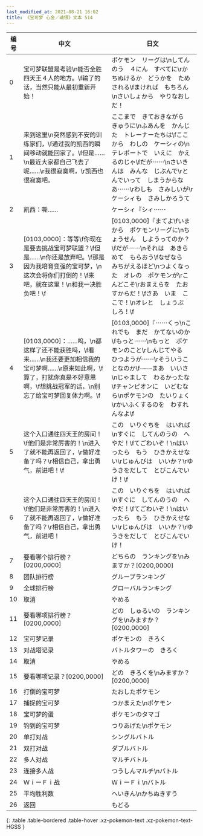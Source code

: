 ```yaml
---
last_modified_at: 2021-08-21 16:02
title: 《宝可梦 心金／魂银》文本 514
---
```

| 编号 | 中文 | 日文 |
| ---- | ---- | ---- |
| 0 | 宝可梦联盟是考验\n能否全胜四天王４人的地方。\f输了的话，当然只能从最初重新开始！ | ポケモン　リーグは\nしてんのう　４にん　すべてに\rかちぬけるか　どうかを　ためされる\fまければ　もちろん\nさいしょから　やりなおしだ！ |
| 1 | 来到这里\n突然感到不安的训练家们，\f通过我的凯西的瞬间移动就能回家了。\f但是……\n最近大家都自己飞去了呢……\r我很寂寞啊，\r凯西也很寂寞吧。 | ここまで　きておきながら　きゅうに\nふあんを　かんじた　トレーナーたちは\fここから　わしの　ケーシィの\nテレポートで　いえに　かえるのじゃ\fだが⋯⋯\nさいきんは　みんな　じぶんで\rとんでいって　しまうからなあ⋯⋯\rわしも　さみしいが\rケーシィも　さみしかろうて |
| 2 | 凯西：嘶…… | ケーシィ『シィ⋯⋯ |
| 3 | [0103,0000]：等等\f你现在是要去挑战宝可梦联盟？\f但是……\n你还是放弃吧。\f那是因为我培育变强的宝可梦，\n这次会将你们打倒的！\f来吧，就在这里！\n和我一决胜负吧！\f | [0103,0000]『まてよ\fいまから　ポケモンリーグに\nちょうせん　しようってのか？\fだが⋯⋯\nそれは　あきらめて　もらおう\fなぜなら　みちがえるほど\nつよくなった　オレの　ポケモンが\rこんどこそ\rおまえらを　たおすからだ！\fさあ　いま　ここで！\nオレと　しょうぶ　しろ！\f |
| 4 | [0103,0000]：……呜，\n都这样了还不能获胜吗，\f看来……\n我还要更加相信我的宝可梦啊……\r原来如此啊，\f算了，打扰你真是不好意思啊，\f想挑战冠军的话，\n别忘了给宝可梦回复体力啊。\f | [0103,0000]『⋯⋯くっ\nこれでも　まだ　かてないのか\fもっと⋯⋯\nもっと　ポケモンのこと\rしんじてやる　ひつようが⋯⋯\rそういうことなのか\f⋯⋯まあ　いいさ\nじゃまして　わるかったな\fチャンピオンに　いどむなら\nポケモンの　たいりょく\rかいふくするのを　わすれんなよ\f |
| 5 | 这个入口通往四天王的房间！\f他们是非常厉害的！\n进入了就不能再返回了，\r做好准备了吗？\r相信自己，拿出勇气，前进吧！\f | この　いりぐちを　はいれば\nすぐに　してんのうの　へやだ！\fてごわいぞ！\nはいったら　もう　ひきかえせない\rじゅんびは　いいか？\rゆうきをだして　とびこんでいけ！\f |
| 6 | 这个入口通往四天王的房间！\f他们是非常厉害的！\n进入了就不能再返回了，\r做好准备了吗？\r相信自己，拿出勇气，前进吧！ | この　いりぐちを　はいれば\nすぐに　してんのうの　へやだ！\fてごわいぞ！\nはいったら　もう　ひきかえせない\rじゅんびは　いいか？\rゆうきをだして　とびこんでいけ！ |
| 7 | 要看哪个排行榜？[0200,0000] | どちらの　ランキングを\nみますか？[0200,0000] |
| 8 | 团队排行榜 | グループランキング |
| 9 | 全球排行榜 | グローバルランキング |
| 10 | 取消 | やめる |
| 11 | 要看哪项排行榜？[0200,0000] | どの　しゅるいの　ランキングを\nみますか？[0200,0000] |
| 12 | 宝可梦记录 | ポケモンの　きろく |
| 13 | 对战塔记录 | バトルタワーの　きろく |
| 14 | 取消 | やめる |
| 15 | 要看哪项记录？[0200,0000] | どの　きろくを\nみますか？[0200,0000] |
| 16 | 打倒的宝可梦 | たおしたポケモン |
| 17 | 捕捉的宝可梦 | つかまえた\nポケモン |
| 18 | 宝可梦的蛋 | ポケモンのタマゴ |
| 19 | 钓到的宝可梦 | つりあげた\nポケモン |
| 20 | 单打对战 | シングルバトル |
| 21 | 双打对战 | ダブルバトル |
| 22 | 多人对战 | マルチバトル |
| 23 | 连接多人战 | つうしんマルチ\nバトル |
| 24 | ＷｉーＦｉ战 | ＷｉーＦｉ\nバトル |
| 25 | 平均胜利数 | へいきん\nかちぬきすう |
| 26 | 返回 | もどる |
{: .table .table-bordered .table-hover .xz-pokemon-text .xz-pokemon-text-HGSS }